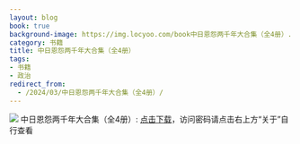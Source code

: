 ```yaml
---
layout: blog
book: true
background-image: https://img.locyoo.com/book中日恩怨两千年大合集（全4册）.jpg
category: 书籍
title: 中日恩怨两千年大合集（全4册）
tags:
- 书籍
- 政治
redirect_from:
  - /2024/03/中日恩怨两千年大合集（全4册）/
---
```

![](https://img.locyoo.com/book中日恩怨两千年大合集（全4册）.jpg)
中日恩怨两千年大合集（全4册）: <a name = "ref1" href="https://url18.ctfile.com/f/50983618-1268598739-1c3b1d?p=3619">点击下载</a>，访问密码请点击右上方“关于”自行查看